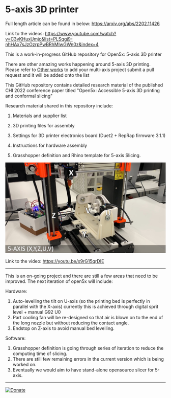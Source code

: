 # 5-axis 3D printer

Full length article can be found in below:
https://arxiv.org/abs/2202.11426

Link to the videos:
https://www.youtube.com/watch?v=C3vKHuxUmjc&list=PLSqgj9-nhHAx7sJzOzrpPwBRhMIwGWn0z&index=4

This is a work-in-progress GitHub repository for Open5x: 5-axis 3D printer


There are other amazing works happening around 5-axis 3D printing.
Please refer to [Other works](Other_works.md) to add your multi-axis project submit a pull request and it will be added onto the list



This GitHub repository contains detailed research material of the published CHI 2022 conference paper titled "Open5x: Accessible 5-axis 3D printing and conformal slicing"

Research material shared in this repository include:

1. Materials and supplier list

2. 3D printing files for assembly

3. Settings for 3D printer electronics board (Duet2 + RepRap firmware 3.1.1)

4. Instructions for hardware assembly

5. Grasshopper definition and Rhino template for 5-axis Slicing.


![](images/5_axis_Prusa.jpg)

Link to the video:
https://youtu.be/x9rG15qrDIE


--------

This is an on-going project and there are still a few areas that need to be improved.
The next iteration of open5x will include:

Hardware:
1. Auto-levelling the tilt on U-axis (so the printing bed is perfectly in parallel with the X-axis) currently this is achieved through digital sprit level + manual G92 U0
2. Part cooling fan will be re-designed so that air is blown on to the end of the long nozzle but without reducing the contact angle.
3. Endstop on Z-axis to avoid manual bed levelling.

Software:
1. Grasshopper definition is going through series of iteration to reduce the computing time of slicing.
2. There are still few remaining errors in the current version which is being worked on.
3. Eventually we would aim to have stand-alone opensource slicer for 5-axis.


-------



[![Donate](https://img.shields.io/badge/Donate-PayPal-green.svg)](https://www.paypal.com/donate/?hosted_button_id=EU5UT7KPFXXUG)
